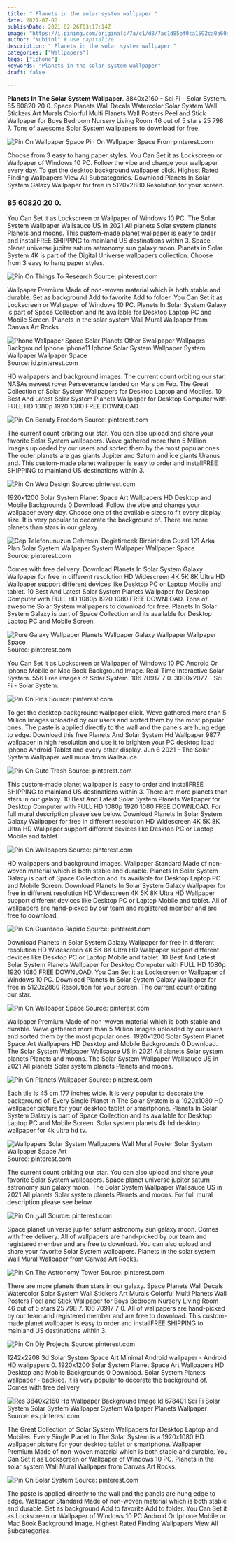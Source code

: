 ```yaml
---
title: " Planets in the solar system wallpaper "
date: 2021-07-08
publishDate: 2021-02-26T03:17:14Z
image: "https://i.pinimg.com/originals/7a/c1/d8/7ac1d85ef0ca1592ca0a60a39199c1fb.jpg"
author: "Nubitol" # use capitalize
description: " Planets in the solar system wallpaper "
categories: ["Wallpapers"]
tags: ["iphone"]
keywords: "Planets in the solar system wallpaper"
draft: false

---
```



**Planets In The Solar System Wallpaper**. 3840x2160 - Sci Fi - Solar System. 85 60820 20 0. Space Planets Wall Decals Watercolor Solar System Wall Stickers Art Murals Colorful Multi Planets Wall Posters Peel and Stick Wallpaper for Boys Bedroom Nursery Living Room 46 out of 5 stars 25 798 7. Tons of awesome Solar System wallpapers to download for free.

![Pin On Wallpaper Space](https://i.pinimg.com/originals/3e/85/ca/3e85cacf78116809aa4ad5ebb8cd0a5e.jpg "Pin On Wallpaper Space")
Pin On Wallpaper Space From pinterest.com


Choose from 3 easy to hang paper styles. You Can Set it as Lockscreen or Wallpaper of Windows 10 PC. Follow the vibe and change your wallpaper every day. To get the desktop background wallpaper click. Highest Rated Finding Wallpapers View All Subcategories. Download Planets In Solar System Galaxy Wallpaper for free in 5120x2880 Resolution for your screen.

### 85 60820 20 0.

You Can Set it as Lockscreen or Wallpaper of Windows 10 PC. The Solar System Wallpaper Wallsauce US in 2021 All planets Solar system planets Planets and moons. This custom-made planet wallpaper is easy to order and installFREE SHIPPING to mainland US destinations within 3. Space planet universe jupiter saturn astronomy sun galaxy moon. Planets in Solar System 4K is part of the Digital Universe wallpapers collection. Choose from 3 easy to hang paper styles.


![Pin On Things To Research](https://i.pinimg.com/originals/85/af/5c/85af5c964d24fc3259fe8ca2c529a7e8.jpg "Pin On Things To Research")
Source: pinterest.com

Wallpaper Premium Made of non-woven material which is both stable and durable. Set as background Add to favorite Add to folder. You Can Set it as Lockscreen or Wallpaper of Windows 10 PC. Planets In Solar System Galaxy is part of Space Collection and its available for Desktop Laptop PC and Mobile Screen. Planets in the solar system Wall Mural Wallpaper from Canvas Art Rocks.

![Phone Wallpaper Space Solar Planets Other 6wallpaper Wallpaprs Background Iphone Iphone11 Iphone Solar System Wallpaper System Wallpaper Wallpaper Space](https://i.pinimg.com/originals/e1/44/82/e14482cfe30c93a55db3353c3977ddda.jpg "Phone Wallpaper Space Solar Planets Other 6wallpaper Wallpaprs Background Iphone Iphone11 Iphone Solar System Wallpaper System Wallpaper Wallpaper Space")
Source: id.pinterest.com

HD wallpapers and background images. The current count orbiting our star. NASAs newest rover Perseverance landed on Mars on Feb. The Great Collection of Solar System Wallpapers for Desktop Laptop and Mobiles. 10 Best And Latest Solar System Planets Wallpaper for Desktop Computer with FULL HD 1080p 1920 1080 FREE DOWNLOAD.

![Pin On Beauty Freedom](https://i.pinimg.com/originals/0d/50/be/0d50be68bdb285bfb0d3e02b462c7dae.jpg "Pin On Beauty Freedom")
Source: pinterest.com

The current count orbiting our star. You can also upload and share your favorite Solar System wallpapers. Weve gathered more than 5 Million Images uploaded by our users and sorted them by the most popular ones. The outer planets are gas giants Jupiter and Saturn and ice giants Uranus and. This custom-made planet wallpaper is easy to order and installFREE SHIPPING to mainland US destinations within 3.

![Pin On Web Design](https://i.pinimg.com/originals/b6/1d/1d/b61d1d4726ac0104367293351647d8d3.jpg "Pin On Web Design")
Source: pinterest.com

1920x1200 Solar System Planet Space Art Wallpapers HD Desktop and Mobile Backgrounds 0 Download. Follow the vibe and change your wallpaper every day. Choose one of the available sizes to fit every display size. It is very popular to decorate the background of. There are more planets than stars in our galaxy.

![Cep Telefonunuzun Cehresini Degistirecek Birbirinden Guzel 121 Arka Plan Solar System Wallpaper System Wallpaper Wallpaper Space](https://i.pinimg.com/originals/b4/a6/32/b4a632d8ccce62856254b80fe053bbab.jpg "Cep Telefonunuzun Cehresini Degistirecek Birbirinden Guzel 121 Arka Plan Solar System Wallpaper System Wallpaper Wallpaper Space")
Source: pinterest.com

Comes with free delivery. Download Planets In Solar System Galaxy Wallpaper for free in different resolution HD Widescreen 4K 5K 8K Ultra HD Wallpaper support different devices like Desktop PC or Laptop Mobile and tablet. 10 Best And Latest Solar System Planets Wallpaper for Desktop Computer with FULL HD 1080p 1920 1080 FREE DOWNLOAD. Tons of awesome Solar System wallpapers to download for free. Planets In Solar System Galaxy is part of Space Collection and its available for Desktop Laptop PC and Mobile Screen.

![Pure Galaxy Wallpaper Planets Wallpaper Galaxy Wallpaper Wallpaper Space](https://i.pinimg.com/originals/0a/83/f4/0a83f4db74dfe4e2dc45f0bba14d9d1d.jpg "Pure Galaxy Wallpaper Planets Wallpaper Galaxy Wallpaper Wallpaper Space")
Source: pinterest.com

You Can Set it as Lockscreen or Wallpaper of Windows 10 PC Android Or Iphone Mobile or Mac Book Background Image. Real-Time Interactive Solar System. 556 Free images of Solar System. 106 70917 7 0. 3000x2077 - Sci Fi - Solar System.

![Pin On Pics](https://i.pinimg.com/originals/f4/34/45/f4344541fcceb55e5d4453b08cd82178.jpg "Pin On Pics")
Source: pinterest.com

To get the desktop background wallpaper click. Weve gathered more than 5 Million Images uploaded by our users and sorted them by the most popular ones. The paste is applied directly to the wall and the panels are hung edge to edge. Download this free Planets And Solar System Hd Wallpaper 9877 wallpaper in high resolution and use it to brighten your PC desktop Ipad Iphone Android Tablet and every other display. Jun 6 2021 - The Solar System Wallpaper wall mural from Wallsauce.

![Pin On Cute Trash](https://i.pinimg.com/originals/bf/4c/74/bf4c748cdde1c9627f42ec2c636aa94a.png "Pin On Cute Trash")
Source: pinterest.com

This custom-made planet wallpaper is easy to order and installFREE SHIPPING to mainland US destinations within 3. There are more planets than stars in our galaxy. 10 Best And Latest Solar System Planets Wallpaper for Desktop Computer with FULL HD 1080p 1920 1080 FREE DOWNLOAD. For full mural description please see below. Download Planets In Solar System Galaxy Wallpaper for free in different resolution HD Widescreen 4K 5K 8K Ultra HD Wallpaper support different devices like Desktop PC or Laptop Mobile and tablet.

![Pin On Wallpapers](https://i.pinimg.com/originals/6c/9b/f3/6c9bf36295ba5ba5a46c2dc8155ef809.jpg "Pin On Wallpapers")
Source: pinterest.com

HD wallpapers and background images. Wallpaper Standard Made of non-woven material which is both stable and durable. Planets In Solar System Galaxy is part of Space Collection and its available for Desktop Laptop PC and Mobile Screen. Download Planets In Solar System Galaxy Wallpaper for free in different resolution HD Widescreen 4K 5K 8K Ultra HD Wallpaper support different devices like Desktop PC or Laptop Mobile and tablet. All of wallpapers are hand-picked by our team and registered member and are free to download.

![Pin On Guardado Rapido](https://i.pinimg.com/originals/c6/9d/4e/c69d4ee70d2712005d5966cab7d59d12.jpg "Pin On Guardado Rapido")
Source: pinterest.com

Download Planets In Solar System Galaxy Wallpaper for free in different resolution HD Widescreen 4K 5K 8K Ultra HD Wallpaper support different devices like Desktop PC or Laptop Mobile and tablet. 10 Best And Latest Solar System Planets Wallpaper for Desktop Computer with FULL HD 1080p 1920 1080 FREE DOWNLOAD. You Can Set it as Lockscreen or Wallpaper of Windows 10 PC. Download Planets In Solar System Galaxy Wallpaper for free in 5120x2880 Resolution for your screen. The current count orbiting our star.

![Pin On Wallpaper Space](https://i.pinimg.com/originals/3e/85/ca/3e85cacf78116809aa4ad5ebb8cd0a5e.jpg "Pin On Wallpaper Space")
Source: pinterest.com

Wallpaper Premium Made of non-woven material which is both stable and durable. Weve gathered more than 5 Million Images uploaded by our users and sorted them by the most popular ones. 1920x1200 Solar System Planet Space Art Wallpapers HD Desktop and Mobile Backgrounds 0 Download. The Solar System Wallpaper Wallsauce US in 2021 All planets Solar system planets Planets and moons. The Solar System Wallpaper Wallsauce US in 2021 All planets Solar system planets Planets and moons.

![Pin On Planets Wallpaper](https://i.pinimg.com/originals/f4/a8/57/f4a85754df5cd9a9c88c8bf296757d37.jpg "Pin On Planets Wallpaper")
Source: pinterest.com

Each tile is 45 cm 177 inches wide. It is very popular to decorate the background of. Every Single Planet In The Solar System is a 1920x1080 HD wallpaper picture for your desktop tablet or smartphone. Planets In Solar System Galaxy is part of Space Collection and its available for Desktop Laptop PC and Mobile Screen. Solar system planets 4k hd desktop wallpaper for 4k ultra hd tv.

![Wallpapers Solar System Wallpapers Wall Mural Poster Solar System Wallpaper Space Art](https://i.pinimg.com/originals/45/b7/8f/45b78f982cd6f1618bad8a09aa689fb9.jpg "Wallpapers Solar System Wallpapers Wall Mural Poster Solar System Wallpaper Space Art")
Source: pinterest.com

The current count orbiting our star. You can also upload and share your favorite Solar System wallpapers. Space planet universe jupiter saturn astronomy sun galaxy moon. The Solar System Wallpaper Wallsauce US in 2021 All planets Solar system planets Planets and moons. For full mural description please see below.

![Pin On الفن](https://i.pinimg.com/originals/ec/28/58/ec2858376b92995f79209e4fde0a6e53.jpg "Pin On الفن")
Source: pinterest.com

Space planet universe jupiter saturn astronomy sun galaxy moon. Comes with free delivery. All of wallpapers are hand-picked by our team and registered member and are free to download. You can also upload and share your favorite Solar System wallpapers. Planets in the solar system Wall Mural Wallpaper from Canvas Art Rocks.

![Pin On The Astronomy Tower](https://i.pinimg.com/originals/9e/1d/a9/9e1da9211be3c37fc20b51c1c746349a.jpg "Pin On The Astronomy Tower")
Source: pinterest.com

There are more planets than stars in our galaxy. Space Planets Wall Decals Watercolor Solar System Wall Stickers Art Murals Colorful Multi Planets Wall Posters Peel and Stick Wallpaper for Boys Bedroom Nursery Living Room 46 out of 5 stars 25 798 7. 106 70917 7 0. All of wallpapers are hand-picked by our team and registered member and are free to download. This custom-made planet wallpaper is easy to order and installFREE SHIPPING to mainland US destinations within 3.

![Pin On Diy Projects](https://i.pinimg.com/564x/e6/3a/23/e63a23011fbe298d37ff2aa7c763928d.jpg "Pin On Diy Projects")
Source: pinterest.com

1242x2208 3d Solar System Space Art Minimal Android wallpaper - Android HD wallpapers 0. 1920x1200 Solar System Planet Space Art Wallpapers HD Desktop and Mobile Backgrounds 0 Download. Solar System Planets wallpaper - backiee. It is very popular to decorate the background of. Comes with free delivery.

![Res 3840x2160 Hd Wallpaper Background Image Id 678401 Sci Fi Solar System Solar System Wallpaper System Wallpaper Planets Wallpaper](https://i.pinimg.com/originals/eb/33/ba/eb33ba07a2af66b88ea5e71914347ce1.jpg "Res 3840x2160 Hd Wallpaper Background Image Id 678401 Sci Fi Solar System Solar System Wallpaper System Wallpaper Planets Wallpaper")
Source: es.pinterest.com

The Great Collection of Solar System Wallpapers for Desktop Laptop and Mobiles. Every Single Planet In The Solar System is a 1920x1080 HD wallpaper picture for your desktop tablet or smartphone. Wallpaper Premium Made of non-woven material which is both stable and durable. You Can Set it as Lockscreen or Wallpaper of Windows 10 PC. Planets in the solar system Wall Mural Wallpaper from Canvas Art Rocks.

![Pin On Solar System](https://i.pinimg.com/originals/7a/c1/d8/7ac1d85ef0ca1592ca0a60a39199c1fb.jpg "Pin On Solar System")
Source: pinterest.com

The paste is applied directly to the wall and the panels are hung edge to edge. Wallpaper Standard Made of non-woven material which is both stable and durable. Set as background Add to favorite Add to folder. You Can Set it as Lockscreen or Wallpaper of Windows 10 PC Android Or Iphone Mobile or Mac Book Background Image. Highest Rated Finding Wallpapers View All Subcategories.

